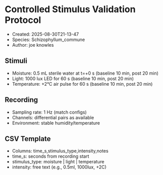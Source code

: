 # Controlled Stimulus Validation Protocol

- Created: 2025-08-30T21-13-47
- Species: Schizophyllum_commune
- Author: joe knowles

## Stimuli
- Moisture: 0.5 mL sterile water at t=+0 s (baseline 10 min, post 20 min)
- Light: 1000 lux LED for 60 s (baseline 10 min, post 20 min)
- Temperature: +2°C air pulse for 60 s (baseline 10 min, post 20 min)

## Recording
- Sampling rate: 1 Hz (match configs)
- Channels: differential pairs as available
- Environment: stable humidity/temperature

## CSV Template
- Columns: time_s,stimulus_type,intensity,notes
- time_s: seconds from recording start
- stimulus_type: moisture | light | temperature
- intensity: free text (e.g., 0.5ml, 1000lux, +2C)

